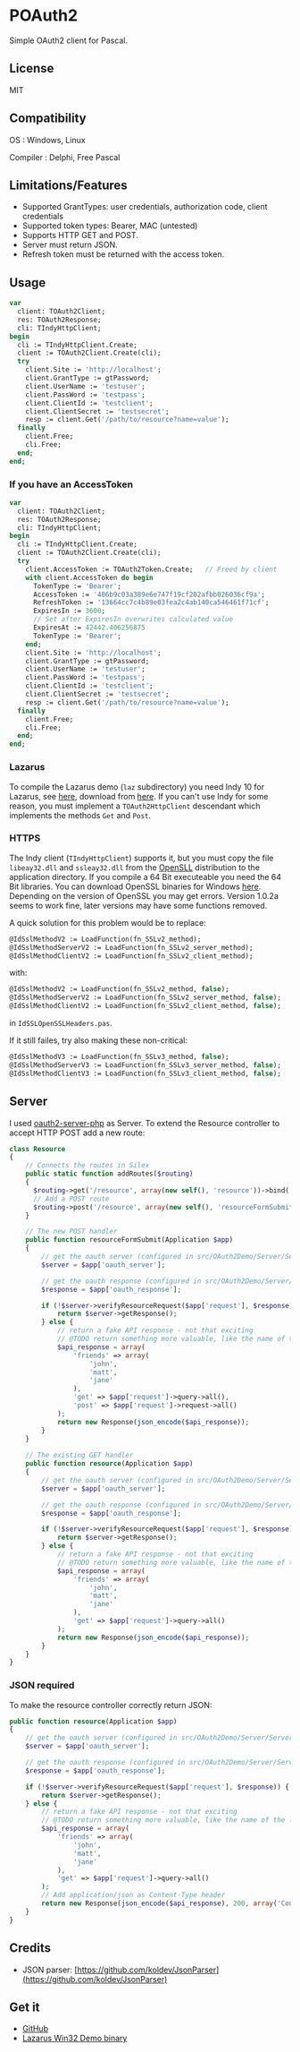 # POAuth2

Simple OAuth2 client for Pascal.

## License

MIT

## Compatibility

OS
: Windows, Linux

Compiler
: Delphi, Free Pascal

## Limitations/Features

* Supported GrantTypes: user credentials, authorization code, client credentials
* Supported token types: Bearer, MAC (untested)
* Supports HTTP GET and POST.
* Server must return JSON.
* Refresh token must be returned with the access token.

## Usage

~~~pascal
var
  client: TOAuth2Client;
  res: TOAuth2Response;
  cli: TIndyHttpClient;
begin
  cli := TIndyHttpClient.Create;
  client := TOAuth2Client.Create(cli);
  try
    client.Site := 'http://localhost';
    client.GrantType := gtPassword;
    client.UserName := 'testuser';
    client.PassWord := 'testpass';
    client.ClientId := 'testclient';
    client.ClientSecret := 'testsecret';
    resp := client.Get('/path/to/resource?name=value');
  finally
    client.Free;
    cli.Free;
  end;
end;
~~~

### If you have an AccessToken

~~~pascal
var
  client: TOAuth2Client;
  res: TOAuth2Response;
  cli: TIndyHttpClient;
begin
  cli := TIndyHttpClient.Create;
  client := TOAuth2Client.Create(cli);
  try
    client.AccessToken := TOAuth2Token.Create;   // Freed by client
    with client.AccessToken do begin
      TokenType := 'Bearer';
      AccessToken := '486b9c03a389e6e747f19cf202afbb026036cf9a';
      RefreshToken := '13664cc7c4b89e03fea2c4ab140ca546461f71cf';
      ExpiresIn := 3600;
      // Set after ExpiresIn overwrites calculated value
      ExpiresAt := 42442.406256875
      TokenType := 'Bearer';
    end;
    client.Site := 'http://localhost';
    client.GrantType := gtPassword;
    client.UserName := 'testuser';
    client.PassWord := 'testpass';
    client.ClientId := 'testclient';
    client.ClientSecret := 'testsecret';
    resp := client.Get('/path/to/resource?name=value');
  finally
    client.Free;
    cli.Free;
  end;
end;
~~~

### Lazarus

To compile the Lazarus demo (`laz` subdirectory) you need Indy 10 for Lazarus, 
see [here](http://wiki.freepascal.org/Indy_with_Lazarus), download from [here](http://www.indyproject.org/Sockets/fpc/index.de.aspx).
If you can't use Indy for some reason, you must implement a `TOAuth2HttpClient` descendant which
implements the methods `Get` and `Post`.

### HTTPS

The Indy client (`TIndyHttpClient`) supports it, but you must copy the file `libeay32.dll`
and `ssleay32.dll` from the [OpenSLL](https://www.openssl.org/) distribution to the application directory.
If you compile a 64 Bit executeable you need the 64 Bit libraries. You can download OpenSSL binaries for 
Windows [here](https://indy.fulgan.com/SSL/).
Depending on the version of OpenSSL you may get errors. Version 1.0.2a seems to work
fine, later versions may have some functions removed.

A quick solution for this problem would be to replace:

~~~pascal
@IdSslMethodV2 := LoadFunction(fn_SSLv2_method);
@IdSslMethodServerV2 := LoadFunction(fn_SSLv2_server_method);
@IdSslMethodClientV2 := LoadFunction(fn_SSLv2_client_method);
~~~

with:

~~~pascal
@IdSslMethodV2 := LoadFunction(fn_SSLv2_method, false);
@IdSslMethodServerV2 := LoadFunction(fn_SSLv2_server_method, false);
@IdSslMethodClientV2 := LoadFunction(fn_SSLv2_client_method, false);
~~~

in `IdSSLOpenSSLHeaders.pas`.

If it still failes, try also making these non-critical:

~~~pascal
@IdSslMethodV3 := LoadFunction(fn_SSLv3_method, false);
@IdSslMethodServerV3 := LoadFunction(fn_SSLv3_server_method, false);
@IdSslMethodClientV3 := LoadFunction(fn_SSLv3_client_method, false);
~~~

## Server 

I used [oauth2-server-php](https://github.com/bshaffer/oauth2-server-php) as Server.
To extend the Resource controller to accept HTTP POST add a new route:

~~~php
class Resource
{
    // Connects the routes in Silex
    public static function addRoutes($routing)
    {
      $routing->get('/resource', array(new self(), 'resource'))->bind('access');
      // Add a POST route
      $routing->post('/resource', array(new self(), 'resourceFormSubmit'))->bind('resource_post');
    }

    // The new POST handler
    public function resourceFormSubmit(Application $app)
    {
        // get the oauth server (configured in src/OAuth2Demo/Server/Server.php)
        $server = $app['oauth_server'];

        // get the oauth response (configured in src/OAuth2Demo/Server/Server.php)
        $response = $app['oauth_response'];

        if (!$server->verifyResourceRequest($app['request'], $response)) {
            return $server->getResponse();
        } else {
            // return a fake API response - not that exciting
            // @TODO return something more valuable, like the name of the logged in user
            $api_response = array(
                'friends' => array(
                    'john',
                    'matt',
                    'jane'                    
                ),
                'get' => $app['request']->query->all(),
                'post' => $app['request']->request->all()
            );
            return new Response(json_encode($api_response));
        }
    }
    
    // The existing GET handler
    public function resource(Application $app)
    {
        // get the oauth server (configured in src/OAuth2Demo/Server/Server.php)
        $server = $app['oauth_server'];

        // get the oauth response (configured in src/OAuth2Demo/Server/Server.php)
        $response = $app['oauth_response'];

        if (!$server->verifyResourceRequest($app['request'], $response)) {
            return $server->getResponse();
        } else {
            // return a fake API response - not that exciting
            // @TODO return something more valuable, like the name of the logged in user
            $api_response = array(
                'friends' => array(
                    'john',
                    'matt',
                    'jane'                    
                ),
                'get' => $app['request']->query->all()
            );
            return new Response(json_encode($api_response));
        }
    }
}   
~~~

### JSON required

To make the resource controller correctly return JSON:

~~~php 
public function resource(Application $app)
{
    // get the oauth server (configured in src/OAuth2Demo/Server/Server.php)
    $server = $app['oauth_server'];

    // get the oauth response (configured in src/OAuth2Demo/Server/Server.php)
    $response = $app['oauth_response'];

    if (!$server->verifyResourceRequest($app['request'], $response)) {
        return $server->getResponse();
    } else {
        // return a fake API response - not that exciting
        // @TODO return something more valuable, like the name of the logged in user
        $api_response = array(
            'friends' => array(
                'john',
                'matt',
                'jane'                    
            ),
            'get' => $app['request']->query->all()
        );
        // Add application/json as Content-Type header
        return new Response(json_encode($api_response), 200, array('Content-Type' => 'application/json'));
    }
}
~~~

## Credits

* JSON parser: [https://github.com/koldev/JsonParser](https://github.com/koldev/JsonParser)

## Get it

* [GitHub](https://github.com/stievie/POAuth2)
* [Lazarus Win32 Demo binary](https://0x2a.wtf/files/poat.zip)
